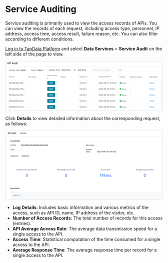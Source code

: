 # Service Auditing


Service auditing is primarily used to view the access records of APIs. You can view the records of each request, including access type, personnel, IP address, access time, access result, failure reason, etc. You can also filter according to different conditions.

[Log in to TapData Platform](../user-guide/log-in.md) and select **Data Services** > **Service Audit** on the left side of the page to view.

![](../images/audit_api_1.png)

Click **Details** to view detailed information about the corresponding request, as follows:

![](../images/audit_api_2.png)

- **Log Details**: Includes basic information and various metrics of the access, such as API ID, name, IP address of the visitor, etc.
- **Number of Access Records**: The total number of records for this access (entries).
- **API Average Access Rate**: The average data transmission speed for a single access to the API.
- **Access Time**: Statistical computation of the time consumed for a single access to the API.
- **Average Response Time**: The average response time per record for a single access to the API.